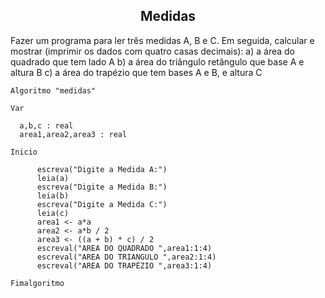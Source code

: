 <center><h2>Medidas</h2></center>

Fazer um programa para ler três medidas A, B e C. Em seguida, calcular e mostrar (imprimir os dados com quatro casas decimais): a) a área do quadrado que tem lado A b) a área do triângulo retângulo que base A e altura B c) a área do trapézio que tem bases A e B, e altura C

```
Algoritmo "medidas"

Var

  a,b,c : real
  area1,area2,area3 : real
  
Inicio

      escreva("Digite a Medida A:")
      leia(a)
      escreva("Digite a Medida B:")
      leia(b)
      escreva("Digite a Medida C:")
      leia(c)
      area1 <- a*a
      area2 <- a*b / 2
      area3 <- ((a + b) * c) / 2
      escreval("AREA DO QUADRADO ",area1:1:4)
      escreval("AREA DO TRIANGULO ",area2:1:4)
      escreval("AREA DO TRAPÉZIO ",area3:1:4)
      
Fimalgoritmo
```